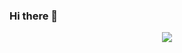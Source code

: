 ### Hi there 👋


<p align="center">
  <img src="https://github-readme-quotes.herokuapp.com/quote?quoteCategory=programming&theme=dark"/>
</p>
